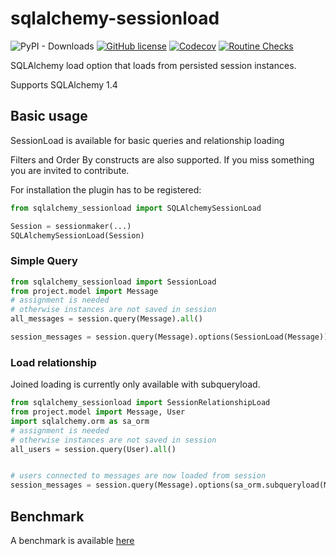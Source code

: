 # sqlalchemy-sessionload

![PyPI - Downloads](https://img.shields.io/pypi/dd/sqlalchemy-sessionload)
[![GitHub license](https://img.shields.io/github/license/jvllmr/sqlalchemy-sessionload)](https://github.com/jvllmr/sqlalchemy-sessionload/blob/dev/LICENSE)
[![Codecov](https://img.shields.io/codecov/c/github/jvllmr/sqlalchemy-sessionload/dev?style=plastic)](https://app.codecov.io/gh/jvllmr/sqlalchemy-sessionload/tree/dev)
[![Routine Checks](https://github.com/jvllmr/sqlalchemy-sessionload/actions/workflows/test.yml/badge.svg)](https://github.com/jvllmr/sqlalchemy-sessionload/actions/workflows/test.yml)

SQLAlchemy load option that loads from persisted session instances.

Supports SQLAlchemy 1.4

## Basic usage

SessionLoad is available for basic queries and relationship loading

Filters and Order By constructs are also supported.
If you miss something you are invited to contribute.

For installation the plugin has to be registered:

```python
from sqlalchemy_sessionload import SQLAlchemySessionLoad

Session = sessionmaker(...)
SQLAlchemySessionLoad(Session)

```

### Simple Query

```python
from sqlalchemy_sessionload import SessionLoad
from project.model import Message
# assignment is needed
# otherwise instances are not saved in session
all_messages = session.query(Message).all()

session_messages = session.query(Message).options(SessionLoad(Message)).all()


```

### Load relationship

Joined loading is currently only available with subqueryload.

```python
from sqlalchemy_sessionload import SessionRelationshipLoad
from project.model import Message, User
import sqlalchemy.orm as sa_orm
# assignment is needed
# otherwise instances are not saved in session
all_users = session.query(User).all()


# users connected to messages are now loaded from session
session_messages = session.query(Message).options(sa_orm.subqueryload(Message.user),SessionLoad(Message.user)).all()

```

## Benchmark

A benchmark is available [here](https://jvllmr.github.io/sqlalchemy-sessionload/dev/bench)
